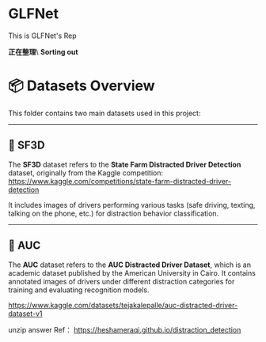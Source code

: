 # GLFNet
This is GLFNet's Rep

**正在整理**\\
**Sorting out**



# 📦 Datasets Overview

This folder contains two main datasets used in this project:

---

## 📁 SF3D

The **SF3D** dataset refers to the **State Farm Distracted Driver Detection** dataset, originally from the Kaggle competition:
https://www.kaggle.com/competitions/state-farm-distracted-driver-detection

It includes images of drivers performing various tasks (safe driving, texting, talking on the phone, etc.) for distraction behavior classification.

---

## 📁 AUC

The **AUC** dataset refers to the **AUC Distracted Driver Dataset**, which is an academic dataset published by the American University in Cairo.
It contains annotated images of drivers under different distraction categories for training and evaluating recognition models.

https://www.kaggle.com/datasets/tejakalepalle/auc-distracted-driver-dataset-v1

unzip answer Ref：  https://heshameraqi.github.io/distraction_detection
